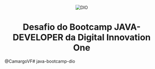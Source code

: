 
<!--Banner session-->
<p align="center">
  <img src="https://external-content.duckduckgo.com/iu/?u=https%3A%2F%2Fwww.projetodraft.com%2Fwp-content%2Fuploads%2F2019%2F12%2Fdigital-innovation-one.jpg&f=1&nofb=1" alt="DIO" tittle="Digital Innovation One">
</p>

<!--About session-->
<h1 align="center">Desafio do Bootcamp  JAVA-DEVELOPER da Digital Innovation One</h1>


@CamargoVF# java-bootcamp-dio

